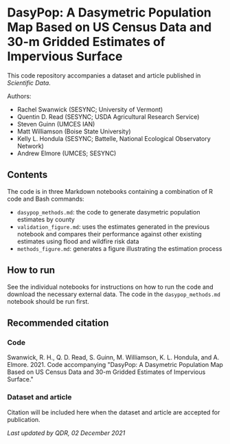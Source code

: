 # DasyPop: A Dasymetric Population Map Based on US Census Data and 30-m Gridded Estimates of Impervious Surface

This code repository accompanies a dataset and article published in *Scientific Data*.

Authors:

- Rachel Swanwick (SESYNC; University of Vermont)
- Quentin D. Read (SESYNC; USDA Agricultural Research Service)
- Steven Guinn (UMCES IAN)
- Matt Williamson (Boise State University)
- Kelly L. Hondula (SESYNC; Battelle, National Ecological Observatory Network)
- Andrew Elmore (UMCES; SESYNC)

## Contents

The code is in three Markdown notebooks containing a combination of R code and Bash commands:

- `dasypop_methods.md`: the code to generate dasymetric population estimates by county
- `validation_figure.md`: uses the estimates generated in the previous notebook and compares their performance against other existing estimates using flood and wildfire risk data
- `methods_figure.md`: generates a figure illustrating the estimation process

## How to run

See the individual notebooks for instructions on how to run the code and download the necessary external data. The code in the `dasypop_methods.md` notebook should be run first.

## Recommended citation

### Code

Swanwick, R. H., Q. D. Read, S. Guinn, M. Williamson, K. L. Hondula, and A. Elmore. 2021. Code accompanying "DasyPop: A Dasymetric Population Map Based on US Census Data and 30-m Gridded Estimates of Impervious Surface."

### Dataset and article

Citation will be included here when the dataset and article are accepted for publication.

*Last updated by QDR, 02 December 2021*